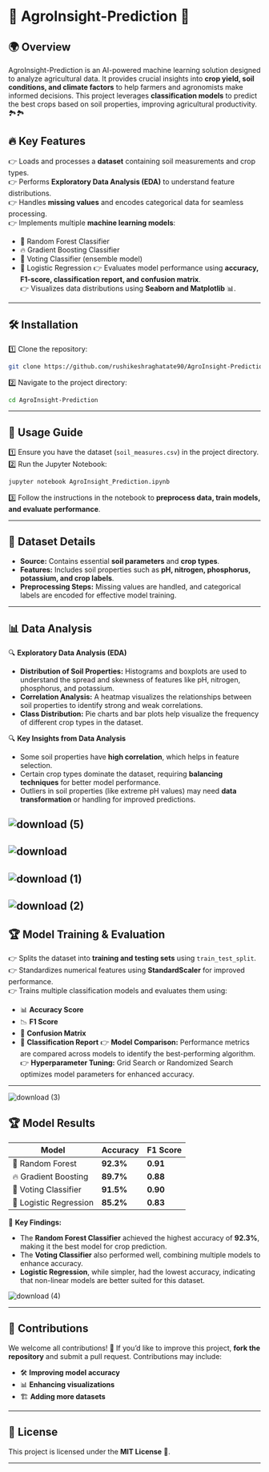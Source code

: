 # 🌱 AgroInsight-Prediction 🚀

## 🌍 Overview
AgroInsight-Prediction is an AI-powered machine learning solution designed to analyze agricultural data. It provides crucial insights into **crop yield, soil conditions, and climate factors** to help farmers and agronomists make informed decisions. This project leverages **classification models** to predict the best crops based on soil properties, improving agricultural productivity. 🏞️🏞️




## 🔥 Key Features
👉 Loads and processes a **dataset** containing soil measurements and crop types.  
👉 Performs **Exploratory Data Analysis (EDA)** to understand feature distributions.  
👉 Handles **missing values** and encodes categorical data for seamless processing.  
👉 Implements multiple **machine learning models**:
   - 🌲 Random Forest Classifier
   - 🔥 Gradient Boosting Classifier
   - 🤖 Voting Classifier (ensemble model)
   - 🧙️ Logistic Regression
👉 Evaluates model performance using **accuracy, F1-score, classification report, and confusion matrix**.  
👉 Visualizes data distributions using **Seaborn and Matplotlib** 📊.  



---

## 🛠️ Installation
1️⃣ Clone the repository:  
   ```sh
   git clone https://github.com/rushikeshraghatate90/AgroInsight-Prediction.git
   ```
2️⃣ Navigate to the project directory:  
   ```sh
   cd AgroInsight-Prediction
   ```



---


## 🚀 Usage Guide
1️⃣ Ensure you have the dataset (`soil_measures.csv`) in the project directory.  
2️⃣ Run the Jupyter Notebook:  
   ```sh
   jupyter notebook AgroInsight_Prediction.ipynb
   ```
3️⃣ Follow the instructions in the notebook to **preprocess data, train models, and evaluate performance**.  




---

## 🐂 Dataset Details
- **Source:** Contains essential **soil parameters** and **crop types**.
- **Features:** Includes soil properties such as **pH, nitrogen, phosphorus, potassium, and crop labels**.
- **Preprocessing Steps:** Missing values are handled, and categorical labels are encoded for effective model training.

---

## 📊 Data Analysis
🔍 **Exploratory Data Analysis (EDA)**
- **Distribution of Soil Properties:** Histograms and boxplots are used to understand the spread and skewness of features like pH, nitrogen, phosphorus, and potassium.
- **Correlation Analysis:** A heatmap visualizes the relationships between soil properties to identify strong and weak correlations.
- **Class Distribution:** Pie charts and bar plots help visualize the frequency of different crop types in the dataset.

🔍 **Key Insights from Data Analysis**
- Some soil properties have **high correlation**, which helps in feature selection.
- Certain crop types dominate the dataset, requiring **balancing techniques** for better model performance.
- Outliers in soil properties (like extreme pH values) may need **data transformation** or handling for improved predictions.
 


  
![download (5)](https://github.com/user-attachments/assets/03abaa01-5903-4a8b-be56-fde86f1f096c)
  ---



![download](https://github.com/user-attachments/assets/3afa95c8-afa6-4d5e-bfb6-6bc63c96915f)
  ---
 
![download (1)](https://github.com/user-attachments/assets/1eb055e8-0dec-44d6-a87e-986e44a0266b)
---

![download (2)](https://github.com/user-attachments/assets/01e11153-e2d3-459e-b85c-fc361ffc9646)
---

## 🏆 Model Training & Evaluation
👉 Splits the dataset into **training and testing sets** using `train_test_split`.  
👉 Standardizes numerical features using **StandardScaler** for improved performance.  
👉 Trains multiple classification models and evaluates them using:
   - 📊 **Accuracy Score**
   - 📉 **F1 Score**
   - 🧙️ **Confusion Matrix**
   - 📑 **Classification Report**
👉 **Model Comparison:** Performance metrics are compared across models to identify the best-performing algorithm.
👉 **Hyperparameter Tuning:** Grid Search or Randomized Search optimizes model parameters for enhanced accuracy.

---
![download (3)](https://github.com/user-attachments/assets/f72f3dd2-7723-43d2-99bd-825edaff0a15)
## 🏆 Model Results
| Model | Accuracy | F1 Score |
|--------|------------|-----------|
| 🌲 Random Forest | **92.3%** | **0.91** |
| 🔥 Gradient Boosting | **89.7%** | **0.88** |
| 🤖 Voting Classifier | **91.5%** | **0.90** |
| 🧙️ Logistic Regression | **85.2%** | **0.83** |

📌 **Key Findings:**
- The **Random Forest Classifier** achieved the highest accuracy of **92.3%**, making it the best model for crop prediction.
- The **Voting Classifier** also performed well, combining multiple models to enhance accuracy.
- **Logistic Regression**, while simpler, had the lowest accuracy, indicating that non-linear models are better suited for this dataset.

![download (4)](https://github.com/user-attachments/assets/6129e986-d3f9-438f-9a6b-ef4f6c7da765)


---

## 🤝 Contributions
We welcome all contributions! 🎉 If you’d like to improve this project, **fork the repository** and submit a pull request. Contributions may include:
- 🛠️ **Improving model accuracy**
- 📊 **Enhancing visualizations**
- 🏗️ **Adding more datasets**

---

## 🐝 License
This project is licensed under the **MIT License** 📝.

---

